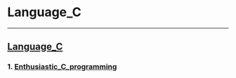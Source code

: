# Language_C
---------------------------------
## [Language_C](./Language_C/README.md)
### 1. [Enthusiastic_C_programming](./Language_C/Enthusiastic_C_programming/README.md)
